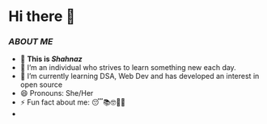 # Hi there 👋

<!--
**technoJac/technoJac** is a ✨ _special_ ✨ repository because its `README.md` (this file) appears on your GitHub profile.

Here are some ideas to get you started:
-->
### _ABOUT ME_
- 👧 **This is _Shahnaz_**
- 🔭 I’m an individual who strives to learn something new each day.
- 🌱 I’m currently learning DSA, Web Dev and has developed an interest in open source
- 😄 Pronouns: She/Her
- ⚡ Fun fact about me: 😴📚🤓🏓🏸
- 
